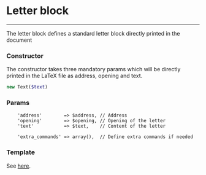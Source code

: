 # Letter block
-------------------------------

The letter block defines a standard letter block directly printed in the document

### Constructor

The constructor takes three mandatory params which will be directly printed in the LaTeX file as address, opening and text.

```php
new Text($text)
```

### Params

```
    'address'        => $address, // Address
    'opening'        => $opening, // Opening of the letter
    'text'           => $text,    // Content of the letter

    'extra_commands' => array(),  // Define extra commands if needed
```

### Template

See [here](https://github.com/bobvandevijver/latex-bundle/blob/main/src/Resources/views/Element/letter.tex.twig).
